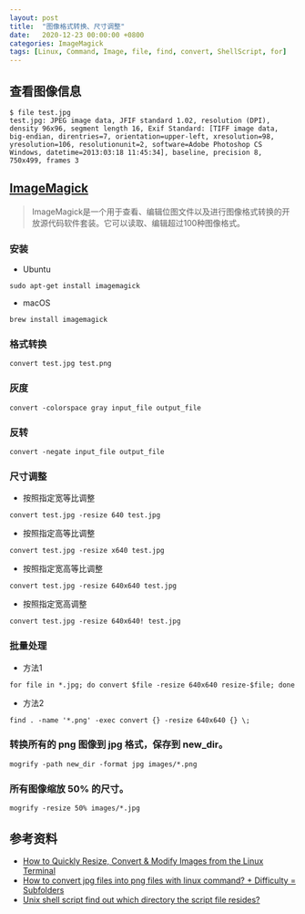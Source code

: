 ```yaml
---
layout: post
title:  "图像格式转换、尺寸调整"
date:   2020-12-23 00:00:00 +0800
categories: ImageMagick
tags: [Linux, Command, Image, file, find, convert, ShellScript, for]
---
```


## 查看图像信息
```shell
$ file test.jpg
test.jpg: JPEG image data, JFIF standard 1.02, resolution (DPI), density 96x96, segment length 16, Exif Standard: [TIFF image data, big-endian, direntries=7, orientation=upper-left, xresolution=98, yresolution=106, resolutionunit=2, software=Adobe Photoshop CS Windows, datetime=2013:03:18 11:45:34], baseline, precision 8, 750x499, frames 3
```

## [ImageMagick](https://imagemagick.org/index.php)
> ImageMagick是一个用于查看、编辑位图文件以及进行图像格式转换的开放源代码软件套装。它可以读取、编辑超过100种图像格式。

### 安装
* Ubuntu
```shell
sudo apt-get install imagemagick
```

* macOS
```shell
brew install imagemagick
```

### 格式转换
```shell
convert test.jpg test.png
```

### 灰度
```shell
convert -colorspace gray input_file output_file
```

### 反转
```shell
convert -negate input_file output_file
```

### 尺寸调整
* 按照指定宽等比调整
```shell
convert test.jpg -resize 640 test.jpg
```

* 按照指定高等比调整
```shell
convert test.jpg -resize x640 test.jpg
```

* 按照指定宽高等比调整
```shell
convert test.jpg -resize 640x640 test.jpg
```

* 按照指定宽高调整
```shell
convert test.jpg -resize 640x640! test.jpg
```

### 批量处理
* 方法1
```shell
for file in *.jpg; do convert $file -resize 640x640 resize-$file; done
```

* 方法2
```shell
find . -name '*.png' -exec convert {} -resize 640x640 {} \;
```

### 转换所有的 png 图像到 jpg 格式，保存到 new_dir。
```shell
mogrify -path new_dir -format jpg images/*.png
```

### 所有图像缩放 50% 的尺寸。
```shell
mogrify -resize 50% images/*.jpg
```

## 参考资料
* [How to Quickly Resize, Convert & Modify Images from the Linux Terminal](https://www.howtogeek.com/109369/how-to-quickly-resize-convert-modify-images-from-the-linux-terminal/)
* [How to convert jpg files into png files with linux command? + Difficulty = Subfolders](https://stackoverflow.com/questions/20975025/how-to-convert-jpg-files-into-png-files-with-linux-command-difficulty-subfo)
* [Unix shell script find out which directory the script file resides?](https://stackoverflow.com/questions/242538/unix-shell-script-find-out-which-directory-the-script-file-resides)
